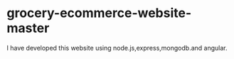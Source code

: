 # grocery-ecommerce-website-master
   I have developed this website using node.js,express,mongodb.and angular.
